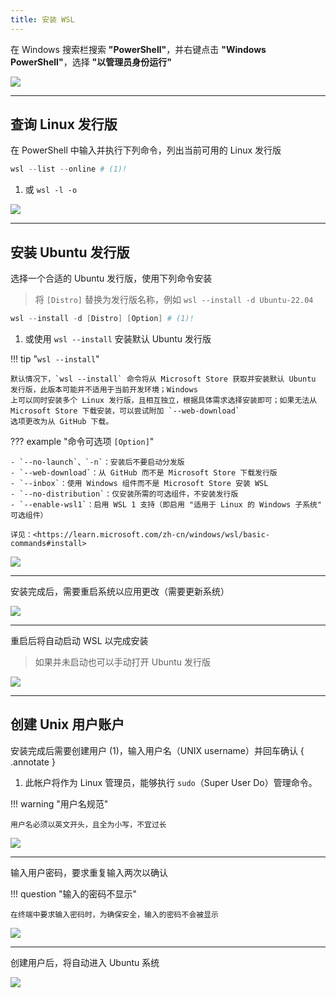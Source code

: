 ```yaml
---
title: 安装 WSL
---
```


在 Windows 搜索栏搜索 **"PowerShell"**，并右键点击 **"Windows PowerShell"**，选择 **"以管理员身份运行"**

![](../../assets/images/wsl/powershell.png)

---

## 查询 Linux 发行版

在 PowerShell 中输入并执行下列命令，列出当前可用的 Linux 发行版

``` powershell
wsl --list --online # (1)!
```

1. 或 `wsl -l -o`

![](../../assets/images/wsl/list-linux-distros.png)

---

## 安装 Ubuntu 发行版

选择一个合适的 Ubuntu 发行版，使用下列命令安装

> 将 `[Distro]` 替换为发行版名称，例如 `wsl --install -d Ubuntu-22.04`

``` powershell
wsl --install -d [Distro] [Option] # (1)!
```

1. 或使用 `wsl --install` 安装默认 Ubuntu 发行版

!!! tip "`wsl --install`"

    默认情况下，`wsl --install` 命令将从 Microsoft Store 获取并安装默认 Ubuntu 发行版，此版本可能并不适用于当前开发环境；Windows
    上可以同时安装多个 Linux 发行版，且相互独立，根据具体需求选择安装即可；如果无法从 Microsoft Store 下载安装，可以尝试附加 `--web-download`
    选项更改为从 GitHub 下载。

??? example "命令可选项 `[Option]`"

    - `--no-launch`、`-n`：安装后不要启动分发版
    - `--web-download`：从 GitHub 而不是 Microsoft Store 下载发行版
    - `--inbox`：使用 Windows 组件而不是 Microsoft Store 安装 WSL
    - `--no-distribution`：仅安装所需的可选组件，不安装发行版
    - `--enable-wsl1`：启用 WSL 1 支持（即启用 "适用于 Linux 的 Windows 子系统" 可选组件）
    
    详见：<https://learn.microsoft.com/zh-cn/windows/wsl/basic-commands#install>

![](../../assets/images/wsl/install-ubuntu-1.png)

---

安装完成后，需要重启系统以应用更改（需要更新系统）

![](../../assets/images/wsl/install-ubuntu-2.png)

---

重启后将自动启动 WSL 以完成安装

> 如果并未启动也可以手动打开 Ubuntu 发行版

![](../../assets/images/wsl/install-ubuntu-3.png)

---

## 创建 Unix 用户账户

安装完成后需要创建用户 (1)，输入用户名（UNIX username）并回车确认
{ .annotate }

1. 此帐户将作为 Linux 管理员，能够执行 `sudo`（Super User Do）管理命令。

!!! warning "用户名规范"

    用户名必须以英文开头，且全为小写，不宜过长

![](../../assets/images/wsl/create-unix-user-1.png)

---

输入用户密码，要求重复输入两次以确认

!!! question "输入的密码不显示"

    在终端中要求输入密码时，为确保安全，输入的密码不会被显示

![](../../assets/images/wsl/create-unix-user-2.png)

---

创建用户后，将自动进入 Ubuntu 系统

![](../../assets/images/wsl/create-unix-user-3.png)

